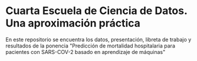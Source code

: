 # Cuarta Escuela de Ciencia de Datos. Una aproximación práctica
En este repositorio se encuentra los datos, presentación, libreta de trabajo y resultados de la ponencia "Predicción de mortalidad hospitalaria para pacientes con SARS-COV-2 basado en aprendizaje de máquinas"

